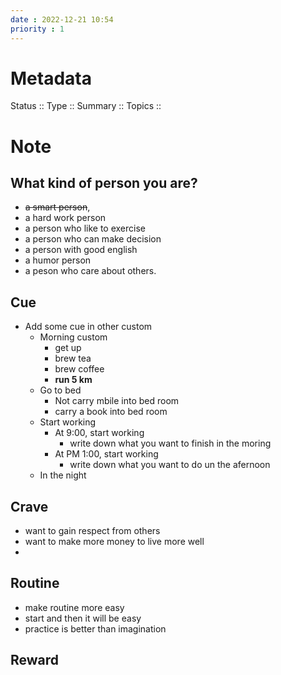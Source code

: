 ```yaml
---
date : 2022-12-21 10:54
priority : 1
---
```

# Metadata
Status ::
Type ::
Summary :: 
Topics :: 
# Note
## What kind of person you are?
* ~~a smart person~~, 
* a hard work person
* a person who like to exercise
* a person who can make decision
* a person with good english 
* a humor person
* a peson who care about others.
## Cue
* Add some cue in other custom
	* Morning custom
		* get up
		* brew tea
		* brew coffee
		* **run 5 km**
	* Go to bed
		* Not carry mbile into bed room
		* carry a book into bed room
	* Start working
		* At 9:00, start working
			* write down what you want to finish  in the moring
		* At PM 1:00, start working
			* write down what you want to do un the afernoon
	* In the night
## Crave
* want to gain respect from others
* want to make more money to live more well
* 
## Routine
* make routine more easy
* start and then it will be easy
* practice is better than imagination
## Reward